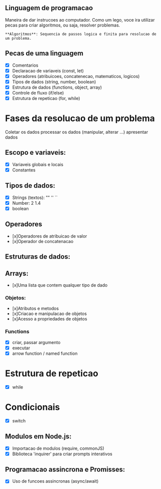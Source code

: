 ## Linguagem de programacao

Maneira de dar instrucoes ao computador.
Como um lego, voce ira utilizar pecas para criar algoritmos, ou saja, resolver problemas.

    **Algoritmos**: Sequencia de passos logica e finita para resolucao de um problema.

## Pecas de uma linguagem

- [x] Comentarios
- [x] Declaracao de variaveis (const, let)
- [x] Operadores (atribuicoes, concatenecao, matematicos, logicos)
- [x] Tipos de dados (string, number, boolean)
- [x] Estrutura de dados (functions, object, array)
- [x] Controle de fluxo (if/else)
- [x] Estrutura de repeticao (for, while)

# Fases da resolucao de um problema

Coletar os dados
processar os dados (manipular, alterar ...)
apresentar dados

## Escopo e variaveis:

- [x] Variaveis globais e locais
- [x] Constantes

## Tipos de dados:

- [x] Strings (textos): "" '' ``
- [x] Number: 2 1.4
- [x] boolean

## Operadores

- [x]Operadores de atribuicao de valor
- [x]Operador de concatenacao

## Estruturas de dados:

## Arrays:

- [x]Uma lista que contem qualquer tipo de dado

### Objetos:

- [x]Atributos e metodos
- [x]Criacao e manipulacao de objetos
- [x]Acesso a propriedades de objetos

### Functions

- [x] criar, passar argumento
- [x] executar
- [x] arrow function / named function

# Estrutura de repeticao

- [x] while

# Condicionais

- [x] switch

## Modulos em Node.js:

- [x] Importacao de modulos (require, commonJS)
- [x] Biblioteca 'inquirer' para criar prompts interativos

## Programacao assincrona e Promisses:

- [x] Uso de funcoes assincronas (async/await)